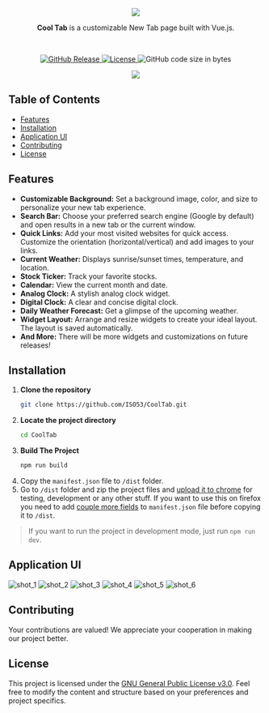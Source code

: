 <p align="center">
  <img src="https://github.com/user-attachments/assets/914102e2-b625-4a47-92f4-1c8b38e5a0e6">
</p>

<p align="center">
    <b>Cool Tab</b> is a customizable New Tab page built with Vue.js.
</p>

<br>

<p align="center">
  <a href="https://github.com/ISO53/CoolTab/releases/latest">
    <img src="https://img.shields.io/github/v/release/ISO53/CoolTab?label=GitHub%20Release&style=round-square&color=black" alt="GitHub Release">
  </a>
  <a href="LICENSE">
    <img src="https://img.shields.io/badge/license-GNU-black.svg?style=round-square" alt="License">
  </a>
  <img src="https://img.shields.io/github/languages/code-size/ISO53/CoolTab?style=round-square&color=black" alt="GitHub code size in bytes">
</p>

<p align="center">
  <a href="https://chromewebstore.google.com/detail/cool-tab/kngdmmkbgfgogddahgjgeeigcellojog">
    <img src="https://github.com/user-attachments/assets/3098f37b-6118-4c17-9094-511e56712540">
  </a>
  <br>
<!--   <a href="https://chromewebstore.google.com/detail/cool-tab/kngdmmkbgfgogddahgjgeeigcellojog">
    <img src="[https://github.com/user-attachments/assets/3098f37b-6118-4c17-9094-511e56712540](https://github.com/user-attachments/assets/c2dcc99d-8d4f-44e0-83c0-73575d42494a)">
  </a> -->
</p>

## Table of Contents

-   [Features](#features)
-   [Installation](#installation)
-   [Application UI](#application-ui)
-   [Contributing](#contributing)
-   [License](#license)


## Features
-   **Customizable Background:** Set a background image, color, and size to personalize your new tab experience.
-   **Search Bar:** Choose your preferred search engine (Google by default) and open results in a new tab or the current window.
-   **Quick Links:** Add your most visited websites for quick access. Customize the orientation (horizontal/vertical) and add images to your links.
-   **Current Weather:** Displays sunrise/sunset times, temperature, and location.
-   **Stock Ticker:** Track your favorite stocks.
-   **Calendar:** View the current month and date.
-   **Analog Clock:** A stylish analog clock widget.
-   **Digital Clock:** A clear and concise digital clock.
-   **Daily Weather Forecast:** Get a glimpse of the upcoming weather.
-   **Widget Layout:** Arrange and resize widgets to create your ideal layout. The layout is saved automatically.
-   **And More:** There will be more widgets and customizations on future releases!


## Installation

1.  **Clone the repository**
    ```bash
    git clone https://github.com/ISO53/CoolTab.git
    ```
2.  **Locate the project directory**
    ```bash
    cd CoolTab
    ```
3. **Build The Project**
    ```bash
    npm run build
    ```
4. Copy the `manifest.json` file to `/dist` folder.
5.  Go to `/dist` folder and zip the project files and [upload it to chrome](chrome://extensions/) for testing, development or any other stuff. If you want to use this on firefox you need to add [couple more fields](https://developer.mozilla.org/en-US/docs/Mozilla/Add-ons/WebExtensions/manifest.json/browser_specific_settings) to `manifest.json` file before copying it to `/dist`.

> If you want to run the project in development mode, just run `npm run dev`.


## Application UI
![shot_1](https://github.com/user-attachments/assets/3de9f3fe-5009-4da9-8eff-f39fb106acfc)
![shot_2](https://github.com/user-attachments/assets/b8a84db0-f4b0-4290-ae4a-a00576463909)
![shot_3](https://github.com/user-attachments/assets/e9e86b76-84c4-42ec-a999-5578009f236c)
![shot_4](https://github.com/user-attachments/assets/2fe57312-4328-42c0-be11-77b5e1945df8)
![shot_5](https://github.com/user-attachments/assets/faf2b9c8-e816-4209-ba78-c176779ac102)
![shot_6](https://github.com/user-attachments/assets/4858e064-0109-4235-9ab9-b7fb46ee6d42)


## Contributing

Your contributions are valued! We appreciate your cooperation in making our project better.

## License

This project is licensed under the [GNU General Public License v3.0](LICENSE). Feel free to modify the content and structure based on your preferences and project specifics.
